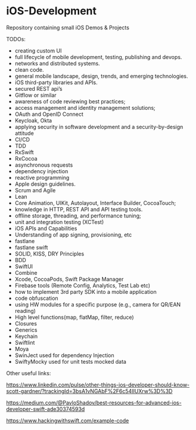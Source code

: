 # iOS-Development
Repository containing small iOS Demos &amp; Projects

TODOs:

- creating custom UI 
- full lifecycle of mobile development, testing, publishing and devops.
- networks and distributed systems.
- clean code.
- general mobile landscape, design, trends, and emerging technologies.
- iOS third-party libraries and APIs.
- secured REST api’s
- Gitflow or similar
- awareness of code reviewing best practices;
- access management and identity management solutions;
- OAuth and OpenID Connect
- Keycloak, Okta
- applying security in software development and a security-by-design attitude
- CI/CD 
- TDD
- RxSwift
- RxCocoa
- asynchronous requests
- dependency injection
- reactive programming
- Apple design guidelines.
- Scrum and Agile
- Lean
- Core Animation, UIKit, Autolayout, Interface Builder, CocoaTouch;
- knowledge in HTTP, REST API and API testing tools.
- offline storage, threading, and performance tuning;
- unit and integration testing (XCTest)
- iOS APIs and Capabilities
- Understanding of app signing, provisioning, etc
- fastlane 
- fastlane swift 
- SOLID, KISS, DRY Principles
- BDD
- SwiftUI
- Combine
- Xcode, CocoaPods, Swift Package Manager
- Firebase tools (Remote Config, Analytics, Test Lab etc)
- how to implement 3rd party SDK into a mobile application
- code obfuscation
- using HW modules for a specific purpose (e.g., camera for QR/EAN reading)
- High level functions(map, flatMap, filter, reduce)
- Closures
- Generics
- Keychain
- Swiftlint
- Moya
- SwinJect used for dependency Injection
- SwiftyMocky used for unit tests mocked data

Other useful links:

https://www.linkedin.com/pulse/other-things-ios-developer-should-know-scott-gardner/?trackingId=3bsA1vNGAbF%2F6c54IIUXrw%3D%3D

https://medium.com/@PavloShadov/best-resources-for-advanced-ios-developer-swift-ade30374593d

https://www.hackingwithswift.com/example-code
